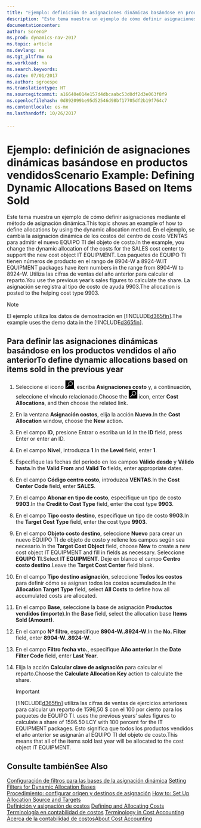 ```yaml
---
title: "Ejemplo: definición de asignaciones dinámicas basándose en productos vendidos"
description: "Este tema muestra un ejemplo de cómo definir asignaciones mediante el método de asignación dinámica. En el ejemplo, se cambia la asignación dinámica de los costos del centro de costo VENTAS para admitir el nuevo EQUIPO TI del objeto de costo. Los paquetes de EQUIPO TI tienen números de producto en el rango de 8904-W a 8924-W. Utiliza las cifras de ventas del año anterior para calcular el reparto. La asignación se registra al tipo de costo de ayuda 9903."
documentationcenter: 
author: SorenGP
ms.prod: dynamics-nav-2017
ms.topic: article
ms.devlang: na
ms.tgt_pltfrm: na
ms.workload: na
ms.search.keywords: 
ms.date: 07/01/2017
ms.author: sgroespe
ms.translationtype: HT
ms.sourcegitcommit: a16640e014e157d4dbcaabc53d0df2d3e063f8f9
ms.openlocfilehash: 0d892099be95d52546d98bf17705df2b19f764c7
ms.contentlocale: es-mx
ms.lasthandoff: 10/26/2017

---
```

# <a name="scenario-example-defining-dynamic-allocations-based-on-items-sold"></a><span data-ttu-id="4f69c-107">Ejemplo: definición de asignaciones dinámicas basándose en productos vendidos</span><span class="sxs-lookup"><span data-stu-id="4f69c-107">Scenario Example: Defining Dynamic Allocations Based on Items Sold</span></span>
<span data-ttu-id="4f69c-108">Este tema muestra un ejemplo de cómo definir asignaciones mediante el método de asignación dinámica.</span><span class="sxs-lookup"><span data-stu-id="4f69c-108">This topic shows an example of how to define allocations by using the dynamic allocation method.</span></span> <span data-ttu-id="4f69c-109">En el ejemplo, se cambia la asignación dinámica de los costos del centro de costo VENTAS para admitir el nuevo EQUIPO TI del objeto de costo.</span><span class="sxs-lookup"><span data-stu-id="4f69c-109">In the example, you change the dynamic allocation of the costs for the SALES cost center to support the new cost object IT EQUIPMENT.</span></span> <span data-ttu-id="4f69c-110">Los paquetes de EQUIPO TI tienen números de producto en el rango de 8904-W a 8924-W.</span><span class="sxs-lookup"><span data-stu-id="4f69c-110">IT EQUIPMENT packages have item numbers in the range from 8904-W to 8924-W.</span></span> <span data-ttu-id="4f69c-111">Utiliza las cifras de ventas del año anterior para calcular el reparto.</span><span class="sxs-lookup"><span data-stu-id="4f69c-111">You use the previous year’s sales figures to calculate the share.</span></span> <span data-ttu-id="4f69c-112">La asignación se registra al tipo de costo de ayuda 9903.</span><span class="sxs-lookup"><span data-stu-id="4f69c-112">The allocation is posted to the helping cost type 9903.</span></span>  

> [!NOTE]  
>  <span data-ttu-id="4f69c-113">El ejemplo utiliza los datos de demostración en [!INCLUDE[d365fin](includes/d365fin_md.md)].</span><span class="sxs-lookup"><span data-stu-id="4f69c-113">The example uses the demo data in the [!INCLUDE[d365fin](includes/d365fin_md.md)].</span></span>  

## <a name="to-define-dynamic-allocations-based-on-items-sold-in-the-previous-year"></a><span data-ttu-id="4f69c-114">Para definir las asignaciones dinámicas basándose en los productos vendidos el año anterior</span><span class="sxs-lookup"><span data-stu-id="4f69c-114">To define dynamic allocations based on items sold in the previous year</span></span>  

1.  <span data-ttu-id="4f69c-115">Seleccione el icono ![Buscar página o informe](media/ui-search/search_small.png "icono Buscar página o informe"), escriba **Asignaciones costo** y, a continuación, seleccione el vínculo relacionado.</span><span class="sxs-lookup"><span data-stu-id="4f69c-115">Choose the ![Search for Page or Report](media/ui-search/search_small.png "Search for Page or Report icon") icon, enter **Cost Allocations**, and then choose the related link.</span></span>  
2.  <span data-ttu-id="4f69c-116">En la ventana **Asignación costos**, elija la acción **Nuevo**.</span><span class="sxs-lookup"><span data-stu-id="4f69c-116">In the **Cost Allocation** window, choose the **New** action.</span></span>  
3.  <span data-ttu-id="4f69c-117">En el campo **ID**, presione Entrar o escriba un Id.</span><span class="sxs-lookup"><span data-stu-id="4f69c-117">In the **ID** field, press Enter or enter an ID.</span></span>  
4.  <span data-ttu-id="4f69c-118">En el campo **Nivel**, introduzca **1**.</span><span class="sxs-lookup"><span data-stu-id="4f69c-118">In the **Level** field, enter **1**.</span></span>  
5.  <span data-ttu-id="4f69c-119">Especifique las fechas del período en los campos **Válido desde** y **Válido hasta**.</span><span class="sxs-lookup"><span data-stu-id="4f69c-119">In the **Valid From** and **Valid To** fields, enter appropriate dates.</span></span>  
6.  <span data-ttu-id="4f69c-120">En el campo **Código centro costo**, introduzca **VENTAS**.</span><span class="sxs-lookup"><span data-stu-id="4f69c-120">In the **Cost Center Code** field, enter **SALES**.</span></span>  
7.  <span data-ttu-id="4f69c-121">En el campo **Abonar en tipo de costo**, especifique un tipo de costo **9903**.</span><span class="sxs-lookup"><span data-stu-id="4f69c-121">In the **Credit to Cost Type** field, enter the cost type **9903**.</span></span>  
8.  <span data-ttu-id="4f69c-122">En el campo **Tipo costo destino**, especifique un tipo de costo **9903**.</span><span class="sxs-lookup"><span data-stu-id="4f69c-122">In the **Target Cost Type** field, enter the cost type **9903**.</span></span>  
9. <span data-ttu-id="4f69c-123">En el campo **Objeto costo destino**, seleccione **Nuevo** para crear un nuevo EQUIPO TI de objeto de costo y rellene los campos según sea necesario.</span><span class="sxs-lookup"><span data-stu-id="4f69c-123">In the **Target Cost Object** field, choose **New** to create a new cost object IT EQUIPMENT and fill in fields as necessary.</span></span> <span data-ttu-id="4f69c-124">Seleccione **EQUIPO TI**.</span><span class="sxs-lookup"><span data-stu-id="4f69c-124">Select **IT EQUIPMENT**.</span></span> <span data-ttu-id="4f69c-125">Deje en blanco el campo **Centro costo destino**.</span><span class="sxs-lookup"><span data-stu-id="4f69c-125">Leave the **Target Cost Center** field blank.</span></span>  
10. <span data-ttu-id="4f69c-126">En el campo **Tipo destino asignación**, seleccione **Todos los costos** para definir cómo se asignan todos los costos acumulados.</span><span class="sxs-lookup"><span data-stu-id="4f69c-126">In the **Allocation Target Type** field, select **All Costs** to define how all accumulated costs are allocated.</span></span>  
11. <span data-ttu-id="4f69c-127">En el campo **Base**, seleccione la base de asignación **Productos vendidos (importe)**.</span><span class="sxs-lookup"><span data-stu-id="4f69c-127">In the **Base** field, select the allocation base **Items Sold (Amount)**.</span></span>  
12. <span data-ttu-id="4f69c-128">En el campo **Nº filtro**, especifique **8904-W..8924-W**.</span><span class="sxs-lookup"><span data-stu-id="4f69c-128">In the **No. Filter** field, enter **8904-W..8924-W**.</span></span>  
13. <span data-ttu-id="4f69c-129">En el campo **Filtro fecha vto.**, especifique **Año anterior**.</span><span class="sxs-lookup"><span data-stu-id="4f69c-129">In the **Date Filter Code** field, enter **Last Year**.</span></span>  
14. <span data-ttu-id="4f69c-130">Elija la acción **Calcular clave de asignación** para calcular el reparto.</span><span class="sxs-lookup"><span data-stu-id="4f69c-130">Choose the **Calculate Allocation Key** action to calculate the share.</span></span>  

    > [!IMPORTANT]  
    >  [!INCLUDE[d365fin](includes/d365fin_md.md)]<span data-ttu-id="4f69c-131"> utiliza las cifras de ventas de ejercicios anteriores para calcular un reparto de 1596,50 $ con el 100 por ciento para los paquetes de EQUIPO TI.</span><span class="sxs-lookup"><span data-stu-id="4f69c-131"> uses the previous years’ sales figures to calculate a share of 1596.50 LCY with 100 percent for the IT EQUIPMENT packages.</span></span> <span data-ttu-id="4f69c-132">Esto significa que todos los productos vendidos el año anterior se asignarán al EQUIPO TI del objeto de costo.</span><span class="sxs-lookup"><span data-stu-id="4f69c-132">This means that all of the items sold last year will be allocated to the cost object IT EQUIPMENT.</span></span>  

## <a name="see-also"></a><span data-ttu-id="4f69c-133">Consulte también</span><span class="sxs-lookup"><span data-stu-id="4f69c-133">See Also</span></span>  
 <span data-ttu-id="4f69c-134">[Configuración de filtros para las bases de la asignación dinámica](finance-setting-filters-for-dynamic-allocation-bases.md) </span><span class="sxs-lookup"><span data-stu-id="4f69c-134">[Setting Filters for Dynamic Allocation Bases](finance-setting-filters-for-dynamic-allocation-bases.md) </span></span>  
 <span data-ttu-id="4f69c-135">[Procedimiento: configurar origen y destinos de asignación](finance-how-to-set-up-allocation-source-and-targets.md) </span><span class="sxs-lookup"><span data-stu-id="4f69c-135">[How to: Set Up Allocation Source and Targets](finance-how-to-set-up-allocation-source-and-targets.md) </span></span>  
 <span data-ttu-id="4f69c-136">[Definición y asignación de costos](finance-define-and-allocate-costs.md) </span><span class="sxs-lookup"><span data-stu-id="4f69c-136">[Defining and Allocating Costs](finance-define-and-allocate-costs.md) </span></span>  
 <span data-ttu-id="4f69c-137">[Terminología en contabilidad de costos](finance-terminology-in-cost-accounting.md) </span><span class="sxs-lookup"><span data-stu-id="4f69c-137">[Terminology in Cost Accounting](finance-terminology-in-cost-accounting.md) </span></span>  
 [<span data-ttu-id="4f69c-138">Acerca de la contabilidad de costos</span><span class="sxs-lookup"><span data-stu-id="4f69c-138">About Cost Accounting</span></span>](finance-about-cost-accounting.md)

